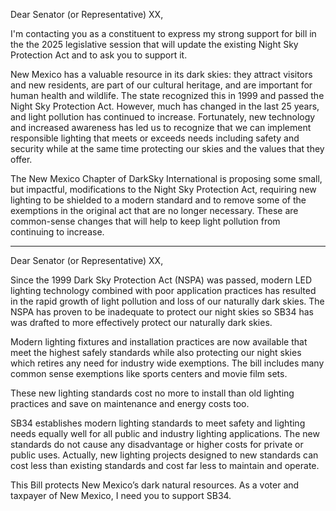 Dear Senator (or Representative)  XX,

I'm contacting you as a constituent to express my strong support for bill in the the 2025 legislative session that will update the existing Night Sky Protection Act and to ask you to support it.

New Mexico has a valuable resource in its dark skies: they attract visitors and new residents, are part of our cultural heritage, and are important for human health and wildlife. The state recognized this in 1999 and passed the Night Sky Protection Act. However, much has changed in the last 25 years, and light pollution has continued to increase.  Fortunately, new technology and increased awareness has led us to recognize that we can implement responsible lighting that meets or exceeds needs including safety and security while at the same time protecting our skies and the values that they offer.

The New Mexico Chapter of DarkSky International is proposing some small, but impactful, modifications to the Night Sky Protection Act, requiring new lighting to be shielded to a modern standard and to remove some of the exemptions in the original act that are no longer necessary.  These are common-sense changes that will help to keep light pollution from continuing to increase.


******
Dear Senator (or Representative)  XX,

Since the 1999 Dark Sky Protection Act (NSPA) was passed, modern LED lighting technology combined with poor application practices has resulted in the rapid growth of light pollution and loss of our naturally dark skies. The NSPA has proven to be inadequate to protect our night skies so SB34 has was drafted to more effectively protect our naturally dark skies. 

Modern lighting fixtures and installation practices are now available that meet the highest safely standards while also protecting our night skies which retires any need for industry wide exemptions. The bill includes many common sense exemptions like sports centers and movie film sets. 

These new lighting standards cost no more to install than old lighting practices and save on maintenance and energy costs too. 

SB34 establishes modern lighting standards to meet safety and lighting needs equally well for all public and industry lighting applications. The new standards do not cause any disadvantage or higher costs for private or public uses. Actually,  new lighting projects designed to new standards can cost less than existing standards and cost far less to maintain and operate.

This Bill protects New Mexico’s dark natural resources. As a voter and taxpayer of New Mexico, I need you to support SB34.




